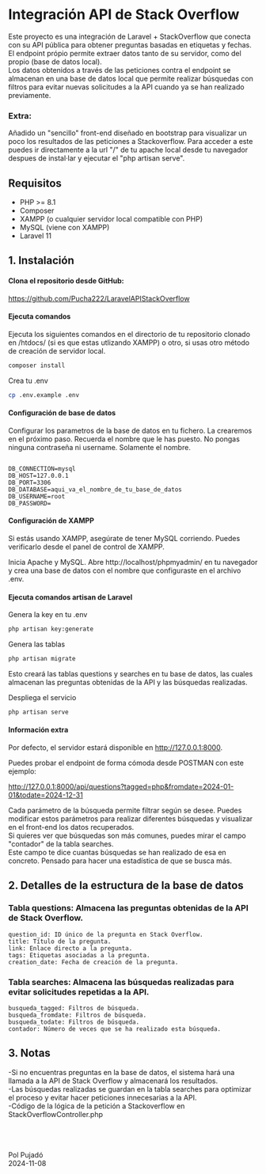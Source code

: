 # Integración API de Stack Overflow

Este proyecto es una integración de Laravel + StackOverflow que conecta con su API pública para obtener preguntas basadas en etiquetas y fechas. El endpoint própio permite extraer datos tanto de su servidor, como del propio (base de datos local).
<br>
Los datos obtenidos a través de las peticiones contra el endpoint se almacenan en una base de datos local que permite realizar búsquedas con filtros para evitar nuevas solicitudes a la API cuando ya se han realizado previamente.

### Extra: 
Añadido un "sencillo" front-end diseñado en bootstrap para visualizar un poco los resultados de las peticiones a Stackoverflow.
Para acceder a este puedes ir directamente a la url "/" de tu apache local desde tu navegador despues de instal·lar y ejecutar el "php artisan serve".

## Requisitos

- PHP >= 8.1
- Composer
- XAMPP (o cualquier servidor local compatible con PHP)
- MySQL (viene con XAMPP)
- Laravel 11

## 1. Instalación

#### Clona el repositorio desde GitHub:
https://github.com/Pucha222/LaravelAPIStackOverflow

#### Ejecuta comandos
Ejecuta los siguientes comandos en el directorio de tu repositorio clonado en /htdocs/ (si es que estas utlizando XAMPP) o otro, si usas otro método de creación de servidor local.
```bash
composer install
```
Crea tu .env
```bash
cp .env.example .env
```

#### Configuración de base de datos
Configurar los parametros de la base de datos en tu fichero. La crearemos en el próximo paso. Recuerda el nombre que le has puesto. 
No pongas ninguna contraseña ni username. Solamente el nombre.
```env

DB_CONNECTION=mysql
DB_HOST=127.0.0.1
DB_PORT=3306
DB_DATABASE=aqui_va_el_nombre_de_tu_base_de_datos
DB_USERNAME=root
DB_PASSWORD=

```

#### Configuración de XAMPP
Si estás usando XAMPP, asegúrate de tener MySQL corriendo. Puedes verificarlo desde el panel de control de XAMPP.

Inicia Apache y MySQL.
Abre http://localhost/phpmyadmin/ en tu navegador y crea una base de datos con el nombre que configuraste en el archivo .env.

#### Ejecuta comandos artisan de Laravel
Genera la key en tu .env
```bash
php artisan key:generate
```

Genera las tablas
```bash
php artisan migrate
```
Esto creará las tablas questions y searches en tu base de datos, las cuales almacenan las preguntas obtenidas de la API y las búsquedas realizadas.

Despliega el servicio
```bash
php artisan serve
```

#### Información extra
Por defecto, el servidor estará disponible en http://127.0.0.1:8000.

Puedes probar el endpoint de forma cómoda desde POSTMAN con este ejemplo:

http://127.0.0.1:8000/api/questions?tagged=php&fromdate=2024-01-01&todate=2024-12-31

Cada parámetro de la búsqueda permite filtrar según se desee. Puedes modificar estos parámetros para realizar diferentes búsquedas y visualizar en el front-end los datos recuperados.<br> 
Si quieres ver que búsquedas son más comunes, puedes mirar el campo "contador" de la tabla searches.<br> Este campo te dice cuantas búsquedas se han realizado de esa en concreto. Pensado para hacer una estadística de que se busca más.

## 2. Detalles de la estructura de la base de datos
### Tabla questions: Almacena las preguntas obtenidas de la API de Stack Overflow.
    question_id: ID único de la pregunta en Stack Overflow.
    title: Título de la pregunta.
    link: Enlace directo a la pregunta.
    tags: Etiquetas asociadas a la pregunta.
    creation_date: Fecha de creación de la pregunta.

### Tabla searches: Almacena las búsquedas realizadas para evitar solicitudes repetidas a la API.
    busqueda_tagged: Filtros de búsqueda.
    busqueda_fromdate: Filtros de búsqueda.
    busqueda_todate: Filtros de búsqueda.
    contador: Número de veces que se ha realizado esta búsqueda.

## 3. Notas
-Si no encuentras preguntas en la base de datos, el sistema hará una llamada a la API de Stack Overflow y almacenará los resultados.<br>
-Las búsquedas realizadas se guardan en la tabla searches para optimizar el proceso y evitar hacer peticiones innecesarias a la API.<br>
-Código de la lógica de la petición a Stackoverflow en StackOverflowController.php


<br><br><br>
Pol Pujadó
<br>
2024-11-08
